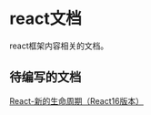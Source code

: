 # react文档

react框架内容相关的文档。



## 待编写的文档

[React-新的生命周期（React16版本）](https://segmentfault.com/a/1190000016617400)

